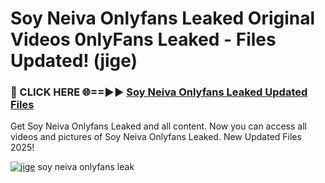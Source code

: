 # Soy Neiva Onlyfans Leaked Original Videos 0nlyFans Leaked - Files Updated! (jige)

<h3>🔴 CLICK HERE 🌐==►► <a href="https://tinyurl.com/2wckxsce" rel="nofollow">Soy Neiva Onlyfans Leaked Updated Files</a></h3>

Get Soy Neiva Onlyfans Leaked and all content. Now you can access all videos and pictures of Soy Neiva Onlyfans Leaked. New Updated Files 2025!

[![jige](https://i.imgur.com/AFduVYN.gif)](https://tinyurl.com/2wckxsce)
soy neiva onlyfans leak